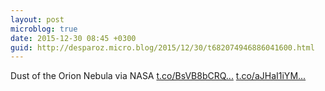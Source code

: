 ```yaml
---
layout: post
microblog: true
date: 2015-12-30 08:45 +0300
guid: http://desparoz.micro.blog/2015/12/30/t682074946886041600.html
---
```

Dust of the Orion Nebula    via NASA [t.co/BsVB8bCRQ...](https://t.co/BsVB8bCRQp) [t.co/aJHaI1iYM...](https://t.co/aJHaI1iYMj)
